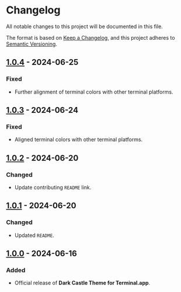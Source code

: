 # Changelog

All notable changes to this project will be documented in this file.

The format is based on [Keep a Changelog](https://keepachangelog.com/en/1.1.0/),
and this project adheres to [Semantic Versioning](https://semver.org/spec/v2.0.0.html).

## [1.0.4] - 2024-06-25

### Fixed

- Further alignment of terminal colors with other terminal platforms.

## [1.0.3] - 2024-06-24

### Fixed

- Aligned terminal colors with other terminal platforms.

## [1.0.2] - 2024-06-20

### Changed

- Update contributing `README` link.

## [1.0.1] - 2024-06-20

### Changed

- Updated `README`.

## [1.0.0] - 2024-06-16

### Added

- Official release of **Dark Castle Theme for Terminal.app**.

[1.0.4]: https://github.com/scottgriv/Dark-Castle-Terminal-App/compare/v1.0.3...v1.0.4
[1.0.3]: https://github.com/scottgriv/Dark-Castle-Terminal-App/compare/v1.0.2...v1.0.3
[1.0.2]: https://github.com/scottgriv/Dark-Castle-Terminal-App/compare/v1.0.1...v1.0.2
[1.0.1]: https://github.com/scottgriv/Dark-Castle-Terminal-App/compare/v1.0.0...v1.0.1
[1.0.0]: https://github.com/scottgriv/Dark-Castle-Terminal-App/releases/tag/v1.0.0
